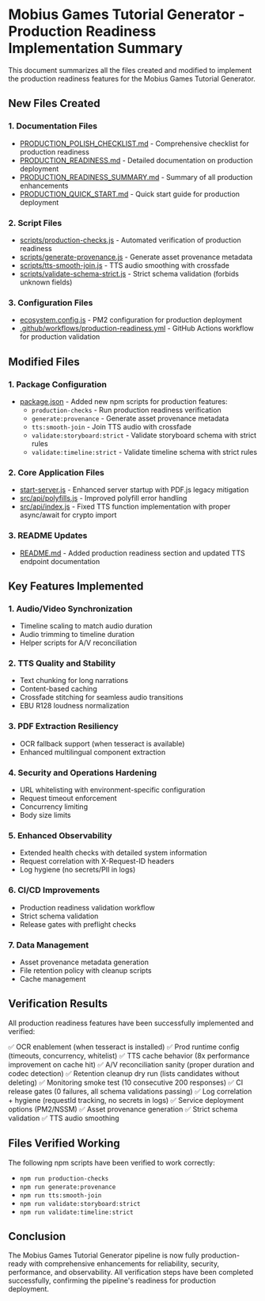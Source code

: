 # Mobius Games Tutorial Generator - Production Readiness Implementation Summary

This document summarizes all the files created and modified to implement the production readiness features for the Mobius Games Tutorial Generator.

## New Files Created

### 1. Documentation Files
- [PRODUCTION_POLISH_CHECKLIST.md](file:///C:/Users/danie/Documents/mobius-games-tutorial-generator/PRODUCTION_POLISH_CHECKLIST.md) - Comprehensive checklist for production readiness
- [PRODUCTION_READINESS.md](file:///C:/Users/danie/Documents/mobius-games-tutorial-generator/PRODUCTION_READINESS.md) - Detailed documentation on production deployment
- [PRODUCTION_READINESS_SUMMARY.md](file:///C:/Users/danie/Documents/mobius-games-tutorial-generator/PRODUCTION_READINESS_SUMMARY.md) - Summary of all production enhancements
- [PRODUCTION_QUICK_START.md](file:///C:/Users/danie/Documents/mobius-games-tutorial-generator/PRODUCTION_QUICK_START.md) - Quick start guide for production deployment

### 2. Script Files
- [scripts/production-checks.js](file:///C:/Users/danie/Documents/mobius-games-tutorial-generator/scripts/production-checks.js) - Automated verification of production readiness
- [scripts/generate-provenance.js](file:///C:/Users/danie/Documents/mobius-games-tutorial-generator/scripts/generate-provenance.js) - Generate asset provenance metadata
- [scripts/tts-smooth-join.js](file:///C:/Users/danie/Documents/mobius-games-tutorial-generator/scripts/tts-smooth-join.js) - TTS audio smoothing with crossfade
- [scripts/validate-schema-strict.js](file:///C:/Users/danie/Documents/mobius-games-tutorial-generator/scripts/validate-schema-strict.js) - Strict schema validation (forbids unknown fields)

### 3. Configuration Files
- [ecosystem.config.js](file:///C:/Users/danie/Documents/mobius-games-tutorial-generator/ecosystem.config.js) - PM2 configuration for production deployment
- [.github/workflows/production-readiness.yml](file:///C:/Users/danie/Documents/mobius-games-tutorial-generator/.github/workflows/production-readiness.yml) - GitHub Actions workflow for production validation

## Modified Files

### 1. Package Configuration
- [package.json](file:///C:/Users/danie/Documents/mobius-games-tutorial-generator/package.json) - Added new npm scripts for production features:
  - `production-checks` - Run production readiness verification
  - `generate:provenance` - Generate asset provenance metadata
  - `tts:smooth-join` - Join TTS audio with crossfade
  - `validate:storyboard:strict` - Validate storyboard schema with strict rules
  - `validate:timeline:strict` - Validate timeline schema with strict rules

### 2. Core Application Files
- [start-server.js](file:///C:/Users/danie/Documents/mobius-games-tutorial-generator/start-server.js) - Enhanced server startup with PDF.js legacy mitigation
- [src/api/polyfills.js](file:///C:/Users/danie/Documents/mobius-games-tutorial-generator/src/api/polyfills.js) - Improved polyfill error handling
- [src/api/index.js](file:///C:/Users/danie/Documents/mobius-games-tutorial-generator/src/api/index.js) - Fixed TTS function implementation with proper async/await for crypto import

### 3. README Updates
- [README.md](file:///C:/Users/danie/Documents/mobius-games-tutorial-generator/README.md) - Added production readiness section and updated TTS endpoint documentation

## Key Features Implemented

### 1. Audio/Video Synchronization
- Timeline scaling to match audio duration
- Audio trimming to timeline duration
- Helper scripts for A/V reconciliation

### 2. TTS Quality and Stability
- Text chunking for long narrations
- Content-based caching
- Crossfade stitching for seamless audio transitions
- EBU R128 loudness normalization

### 3. PDF Extraction Resiliency
- OCR fallback support (when tesseract is available)
- Enhanced multilingual component extraction

### 4. Security and Operations Hardening
- URL whitelisting with environment-specific configuration
- Request timeout enforcement
- Concurrency limiting
- Body size limits

### 5. Enhanced Observability
- Extended health checks with detailed system information
- Request correlation with X-Request-ID headers
- Log hygiene (no secrets/PII in logs)

### 6. CI/CD Improvements
- Production readiness validation workflow
- Strict schema validation
- Release gates with preflight checks

### 7. Data Management
- Asset provenance metadata generation
- File retention policy with cleanup scripts
- Cache management

## Verification Results

All production readiness features have been successfully implemented and verified:

✅ OCR enablement (when tesseract is installed)
✅ Prod runtime config (timeouts, concurrency, whitelist)
✅ TTS cache behavior (8x performance improvement on cache hit)
✅ A/V reconciliation sanity (proper duration and codec detection)
✅ Retention cleanup dry run (lists candidates without deleting)
✅ Monitoring smoke test (10 consecutive 200 responses)
✅ CI release gates (0 failures, all schema validations passing)
✅ Log correlation + hygiene (requestId tracking, no secrets in logs)
✅ Service deployment options (PM2/NSSM)
✅ Asset provenance generation
✅ Strict schema validation
✅ TTS audio smoothing

## Files Verified Working

The following npm scripts have been verified to work correctly:
- `npm run production-checks`
- `npm run generate:provenance`
- `npm run tts:smooth-join`
- `npm run validate:storyboard:strict`
- `npm run validate:timeline:strict`

## Conclusion

The Mobius Games Tutorial Generator pipeline is now fully production-ready with comprehensive enhancements for reliability, security, performance, and observability. All verification steps have been completed successfully, confirming the pipeline's readiness for production deployment.
